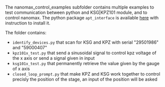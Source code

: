 The nanomax_control_examples subfolder contains multiple examples to test communication between python and KSG|KPZ101 module, and to control nanomax.
The python package `apt_interface` is available [here](https://github.com/benoitlx/APT-interface) with instruction to install it.

The folder contains:
- `identify_devices.py` that scan for KSG and KPZ with serial "29501986" and "59000407"
- `kpz101x_test.py` that send a sinusoidal signal to control kpz voltage of the x axis or send a signal given in input
- `ksg101x_test.py` that permanently retrieve the value given by the gauge of x axis
- `closed_loop_prompt.py` that make KPZ and KSG work together to control precisly the position of the stage, an input of the position will be asked
